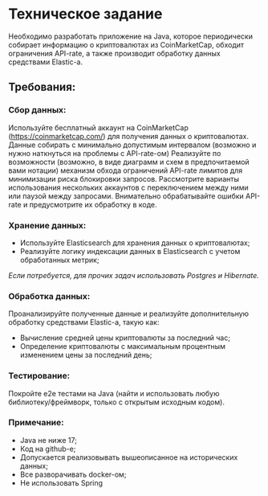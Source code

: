 # Техническое задание

Необходимо разработать приложение на Java, которое периодически собирает информацию о криптовалютах из CoinMarketCap, обходит ограничения API-rate, а также производит обработку данных средствами Elastic-a. 

## Требования: 
### Сбор данных: 
Используйте бесплатный аккаунт на CoinMarketCap (https://coinmarketcap.com/) 
для получения данных о криптовалютах. Данные собирать с минимально допустимым 
интервалом (возможно и нужно наткнуться на проблемы с API-rate-ом) 
Реализуйте по возможности (возможно, в виде диаграмм и схем в предпочитаемой 
вами нотации) механизм обхода ограничений API-rate лимитов для минимизации 
риска блокировки запросов. Рассмотрите варианты использования нескольких 
аккаунтов с переключением между ними или паузой между запросами. 
Внимательно обрабатывайте ошибки API-rate и предусмотрите их обработку в коде. 

### Хранение данных: 
* Используйте Elasticsearch для хранения данных о криптовалютах; 
* Реализуйте логику индексации данных в Elasticsearch с учетом обработанных метрик; 

_Если потребуется, для прочих задач использовать Postgres и Hibernate._

### Обработка данных:
Проанализируйте полученные данные и реализуйте дополнительную обработку 
средствами Elastic-a, такую как:
* Вычисление средней цены криптовалюты за последний час;
* Определение криптовалюты с максимальным процентным изменением цены за последний день;

### Тестирование: 
Покройте e2e тестами на Java (найти и использовать любую библиотеку/фреймворк, 
только с открытым исходным кодом). 

### Примечание: 
* Java не ниже 17;
* Код на github-e; 
* Допускается реализовывать вышеописанное на исторических данных; 
* Все разворачивать docker-ом; 
* Не использовать Spring